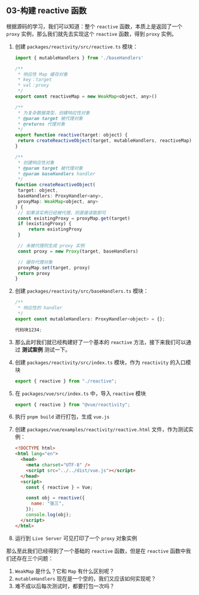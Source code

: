 ## 03-构建 reactive 函数

根据源码的学习，我们可以知道：整个 `reactive` 函数，本质上是返回了一个 `proxy` 实例，那么我们就先去实现这个 `reactive` 函数，得到 `proxy` 实例。

1. 创建 `packages/reactivity/src/reactive.ts` 模块：

   ```js
   import { mutableHandlers } from './baseHandlers'

   /**
    * 响应性 Map 缓存对象
    * key：target
    * val：proxy
    */
   export const reactiveMap = new WeakMap<object, any>()

   /**
    * 为复杂数据类型，创建响应性对象
    * @param target 被代理对象
    * @returns 代理对象
    */
   export function reactive(target: object) {
   	return createReactiveObject(target, mutableHandlers, reactiveMap)
   }

   /**
    * 创建响应性对象
    * @param target 被代理对象
    * @param baseHandlers handler
    */
   function createReactiveObject(
   	target: object,
   	baseHandlers: ProxyHandler<any>,
   	proxyMap: WeakMap<object, any>
   ) {
   	// 如果该实例已经被代理，则直接读取即可
   	const existingProxy = proxyMap.get(target)
   	if (existingProxy) {
   		return existingProxy
   	}

   	// 未被代理则生成 proxy 实例
   	const proxy = new Proxy(target, baseHandlers)

   	// 缓存代理对象
   	proxyMap.set(target, proxy)
   	return proxy
   }
   ```

2. 创建 `packages/reactivity/src/baseHandlers.ts` 模块：

   ```js
   /**
    * 响应性的 handler
    */
   export const mutableHandlers: ProxyHandler<object> = {};

   代码块1234;
   ```

3. 那么此时我们就已经构建好了一个基本的 `reactive` 方法，接下来我们可以通过 **测试案例** 测试一下。

4. 创建 `packages/reactivity/src/index.ts` 模块，作为 `reactivity` 的入口模块

   ```js
   export { reactive } from "./reactive";
   ```

5. 在 `packages/vue/src/index.ts` 中，导入 `reactive` 模块

   ```js
   export { reactive } from "@vue/reactivity";
   ```

6. 执行 `pnpm build` 进行打包，生成 `vue.js`

7. 创建 `packages/vue/examples/reactivity/reactive.html` 文件，作为测试实例：

   ```html
   <!DOCTYPE html>
   <html lang="en">
     <head>
       <meta charset="UTF-8" />
       <script src="../../dist/vue.js"></script>
     </head>
     <script>
       const { reactive } = Vue;

       const obj = reactive({
         name: "张三",
       });
       console.log(obj);
     </script>
   </html>
   ```

8. 运行到 `Live Server` 可见打印了一个 `proxy` 对象实例

那么至此我们已经得到了一个基础的 `reactive` 函数，但是在 `reactive` 函数中我们还存在三个问题：

1. `WeakMap` 是什么？它和 `Map` 有什么区别呢？
2. `mutableHandlers` 现在是一个空的，我们又应该如何实现呢？
3. 难不成以后每次测试时，都要打包一次吗？
